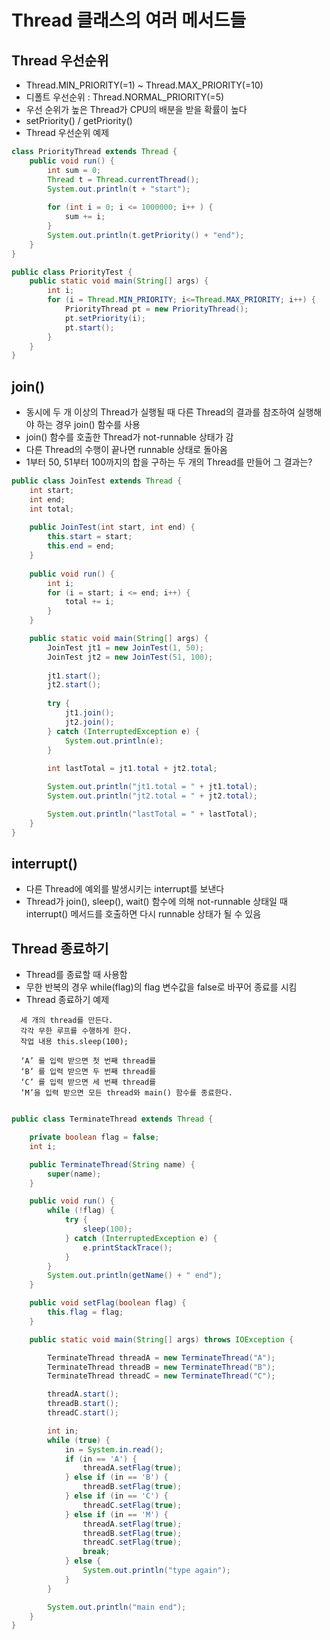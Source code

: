 # Thread 클래스의 여러 메서드들
## Thread 우선순위
- Thread.MIN_PRIORITY(=1) ~ Thread.MAX_PRIORITY(=10)
- 디폴트 우선순위 : Thread.NORMAL_PRIORITY(=5)
- 우선 순위가 높은 Thread가 CPU의 배분을 받을 확률이 높다
- setPriority() / getPriority()
- Thread 우선순위 예제
```java
class PriorityThread extends Thread {
    public void run() {
        int sum = 0;
        Thread t = Thread.currentThread();
        System.out.println(t + "start");
        
        for (int i = 0; i <= 1000000; i++ ) {
            sum += i;
        }
        System.out.println(t.getPriority() + "end");
    }
}

public class PriorityTest {
    public static void main(String[] args) {
        int i;
        for (i = Thread.MIN_PRIORITY; i<=Thread.MAX_PRIORITY; i++) {
            PriorityThread pt = new PriorityThread();
            pt.setPriority(i);
            pt.start();
        }
    }
}
```

## join()
- 동시에 두 개 이상의 Thread가 실행될 때 다른 Thread의 결과를 참조하여 실행해야 하는 경우 join() 함수를 사용
- join() 함수를 호출한 Thread가 not-runnable 상태가 감
- 다른 Thread의 수행이 끝나면 runnable 상태로 돌아옴
- 1부터 50, 51부터 100까지의 합을 구하는 두 개의 Thread를 만들어 그 결과는?
```java
public class JoinTest extends Thread {
    int start;
    int end;
    int total;
    
    public JoinTest(int start, int end) {
        this.start = start;
        this.end = end;
    }
    
    public void run() {
        int i;
        for (i = start; i <= end; i++) {
            total += i;
        }
    }

    public static void main(String[] args) {
        JoinTest jt1 = new JoinTest(1, 50);
        JoinTest jt2 = new JoinTest(51, 100);
        
        jt1.start();
        jt2.start();
        
        try {
            jt1.join();
            jt2.join();
        } catch (InterruptedException e) {
            System.out.println(e);
        }
        
        int lastTotal = jt1.total + jt2.total;

        System.out.println("jt1.total = " + jt1.total);
        System.out.println("jt2.total = " + jt2.total);

        System.out.println("lastTotal = " + lastTotal);
    }
}
```

## interrupt()
- 다른 Thread에 예외를 발생시키는 interrupt를 보낸다
- Thread가 join(), sleep(), wait() 함수에 의해 not-runnable 상태일 때 interrupt() 메서드를
호출하면 다시 runnable 상태가 될 수 있음

## Thread 종료하기
- Thread를 종료할 때 사용함
- 무한 반복의 경우 while(flag)의 flag 변수값을 false로 바꾸어 종료를 시킴
- Thread 종료하기 예제
```text
  세 개의 thread를 만든다.
  각각 무한 루프를 수행하게 한다. 	
  작업 내용 this.sleep(100);

  ‘A’ 를 입력 받으면 첫 번째 thread를
  ‘B’ 를 입력 받으면 두 번째 thread를
  ‘C’ 를 입력 받으면 세 번째 thread를 
  ‘M’을 입력 받으면 모든 thread와 main() 함수를 종료한다.
```
```java

public class TerminateThread extends Thread {

    private boolean flag = false;
    int i;

    public TerminateThread(String name) {
        super(name);
    }

    public void run() {
        while (!flag) {
            try {
                sleep(100);
            } catch (InterruptedException e) {
                e.printStackTrace();
            }
        }
        System.out.println(getName() + " end");
    }

    public void setFlag(boolean flag) {
        this.flag = flag;
    }

    public static void main(String[] args) throws IOException {

        TerminateThread threadA = new TerminateThread("A");
        TerminateThread threadB = new TerminateThread("B");
        TerminateThread threadC = new TerminateThread("C");

        threadA.start();
        threadB.start();
        threadC.start();

        int in;
        while (true) {
            in = System.in.read();
            if (in == 'A') {
                threadA.setFlag(true);
            } else if (in == 'B') {
                threadB.setFlag(true);
            } else if (in == 'C') {
                threadC.setFlag(true);
            } else if (in == 'M') {
                threadA.setFlag(true);
                threadB.setFlag(true);
                threadC.setFlag(true);
                break;
            } else {
                System.out.println("type again");
            }
        }

        System.out.println("main end");
    }
}
```